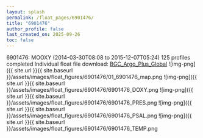 ```yaml
---
layout: splash
permalink: /float_pages/6901476/
title: "6901476"
author_profile: false
last_created_on: 2025-09-26
toc: false
---
```

 
6901476: MOOXY (2014-03-30T08:08 to 2015-12-07T05:24)
125 profiles completed
Individual float file download: [BGC_Argo_Plus_Global](https://ftp.soest.hawaii.edu/bgc_argo_plus/Individual_Floats/outliers_removed/6901476_Sprof_processed.nc)
![img-png]({{ site.url }}{{ site.baseurl }}/assets/images/float_figures/6901476/01_6901476_map.png
![img-png]({{ site.url }}{{ site.baseurl }}/assets/images/float_figures/6901476/6901476_DOXY.png
![img-png]({{ site.url }}{{ site.baseurl }}/assets/images/float_figures/6901476/6901476_PRES.png
![img-png]({{ site.url }}{{ site.baseurl }}/assets/images/float_figures/6901476/6901476_PSAL.png
![img-png]({{ site.url }}{{ site.baseurl }}/assets/images/float_figures/6901476/6901476_TEMP.png
